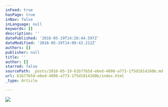 ```yaml
---
inFeed: true
hasPage: true
inNav: false
inLanguage: null
keywords: []
description: ''
datePublished: '2016-05-19T14:26:44.597Z'
dateModified: '2016-05-19T14:09:42.212Z'
authors: []
publisher: null
title: ''
author: []
starred: false
sourcePath: _posts/2016-05-19-61b77b5d-e6ed-4098-a773-1f5d1814160b.md
url: 61b77b5d-e6ed-4098-a773-1f5d1814160b/index.html
_type: Article

---
```

![](https://the-grid-user-content.s3-us-west-2.amazonaws.com/217b97c0-157f-4e99-9c9b-2d2f74f5f752.png)